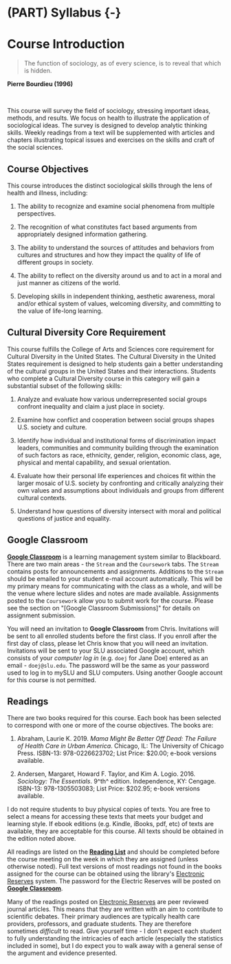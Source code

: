 # (PART) Syllabus {-}

# Course Introduction

> The function of sociology, as of every science, is to reveal that which is hidden.

**Pierre Bourdieu (1996)**

</br>

This course will survey the field of sociology, stressing important ideas, methods, and results. We focus on health to illustrate the application of sociological ideas. The survey is designed to develop analytic thinking skills. Weekly readings from a text will be supplemented with articles and chapters illustrating topical issues and exercises on the skills and craft of the social sciences.

## Course Objectives

This course introduces the distinct sociological skills through the lens of health and illness, including:

1.  The ability to recognize and examine social phenomena from multiple perspectives.

2.  The recognition of what constitutes fact based arguments from appropriately designed information gathering.

3.  The ability to understand the sources of attitudes and behaviors from cultures and structures and how they impact the quality of life of different groups in society.

4.  The ability to reflect on the diversity around us and to act in a moral and just manner as citizens of the world.

5.  Developing skills in independent thinking, aesthetic awareness, moral and/or ethical system of values, welcoming diversity, and committing to the value of life-long learning.

## Cultural Diversity Core Requirement

This course fulfills the College of Arts and Sciences core requirement for Cultural Diversity in the United States. The Cultural Diversity in the United States requirement is designed to help students gain a better understanding of the cultural groups in the United States and their interactions. Students who complete a Cultural Diversity course in this category will gain a substantial subset of the following skills:

1.  Analyze and evaluate how various underrepresented social groups confront inequality and claim a just place in society.

2.  Examine how conflict and cooperation between social groups shapes U.S. society and culture.

3.  Identify how individual and institutional forms of discrimination impact leaders, communities and community building through the examination of such factors as race, ethnicity, gender, religion, economic class, age, physical and mental capability, and sexual orientation.

4.  Evaluate how their personal life experiences and choices fit within the larger mosaic of U.S. society by confronting and critically analyzing their own values and assumptions about individuals and groups from different cultural contexts.

5.  Understand how questions of diversity intersect with moral and political questions of justice and equality.

## Google Classroom

**[Google Classroom](https://classroom.google.com)** is a learning management system similar to Blackboard. There are two main areas - the `Stream` and the `Coursework` tabs. The `Stream` contains posts for announcements and assignments. Additions to the `Stream` should be emailed to your student e-mail account automatically. This will be my primary means for communicating with the class as a whole, and will be the venue where lecture slides and notes are made available. Assignments posted to the `Coursework` allow you to submit work for the course. Please see the section on "[Google Classroom Submissions]" for details on assignment submission.

You will need an invitation to **Google Classroom** from Chris. Invitations will be sent to all enrolled students before the first class. If you enroll after the first day of class, please let Chris know that you will need an invitation. Invitations will be sent to your SLU associated Google account, which consists of your *computer log in* (e.g. `doej` for Jane Doe) entered as an email - `doej@slu.edu`. The password will be the same as your password used to log in to mySLU and SLU computers. Using another Google account for this course is not permitted.

## Readings

There are two books required for this course. Each book has been selected to correspond with one or more of the course objectives. The books are:

1.  Abraham, Laurie K. 2019. *Mama Might Be Better Off Dead: The Failure of Health Care in Urban America*. Chicago, IL: The University of Chicago Press. ISBN-13: 978-0226623702; List Price: $20.00; e-book versions available.

2.  Andersen, Margaret, Howard F. Taylor, and Kim A. Logio. 2016. *Sociology: The Essentials*. 9^th^ edition. Independence, KY: Cengage. ISBN-13: 978-1305503083; List Price: $202.95; e-book versions available.

I do not require students to buy physical copies of texts. You are free to select a means for accessing these texts that meets your budget and learning style. If ebook editions (e.g. Kindle, iBooks, pdf, etc) of texts are available, they are acceptable for this course. All texts should be obtained in the edition noted above.

All readings are listed on the [**Reading List**](/syllabus-alt/lecture-schedule.html) and should be completed before the course meeting on the week in which they are assigned (unless otherwise noted). Full text versions of most readings not found in the books assigned for the course can be obtained using the library's [Electronic Reserves](http://eres.slu.edu/eres/coursepass.aspx?cid=4443) system. The password for the Electric Reserves will be posted on **[Google Classroom](https://classroom.google.com)**.

Many of the readings posted on [Electronic Reserves](http://eres.slu.edu/eres/coursepass.aspx?cid=4443) are peer reviewed journal articles. This means that they are written with an aim to contribute to scientific debates. Their primary audiences are typically health care providers, professors, and graduate students. They are therefore sometimes *difficult* to read. Give yourself time - I don't expect each student to fully understanding the intricacies of each article (especially the statistics included in some), but I do expect you to walk away with a general sense of the argument and evidence presented.
